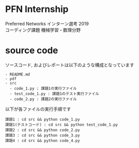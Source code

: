 # PFN Internship
Preferred Networks インターン選考 2019  
コーディング課題 機械学習・数理分野

# source code
ソースコード, およびレポートは以下のような構成となっています  
```
- README.md
- pdf
- src
  - code_1.py : 課題1の実行ファイル
  - test_code_1.py : 課題1のテスト実行ファイル
  - code_2.py : 課題2の実行ファイル
```

以下が各ファイルの実行手順です  
```
課題1 : cd src && python code_1.py
課題1(テストコード) : cd src && python test_code_1.py
課題2 : cd src && python code_2.py
課題3 : cd src && python code_3.py
課題4 : cd src && python code_4.py
```